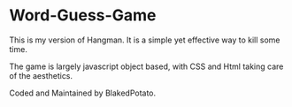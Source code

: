 # Word-Guess-Game

This is my version of Hangman. It is a simple yet effective way to kill some time.

The game is largely javascript object based, with CSS and Html taking care of the aesthetics.

Coded and Maintained by BlakedPotato.